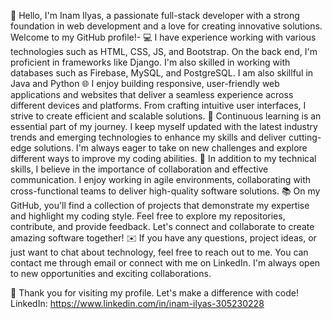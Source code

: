  👋 Hello, I'm Inam Ilyas, a passionate full-stack developer with a strong foundation in web development and a love for creating innovative solutions. Welcome to my GitHub profile!-
💻 I have experience working with various technologies such as HTML, CSS, JS, and Bootstrap. On the back end, I'm proficient in frameworks like Django. I'm also skilled in working with databases such as Firebase, MySQL, and PostgreSQL. I am also skillful in Java and Python
🌐 I enjoy building responsive, user-friendly web applications and websites that deliver a seamless experience across different devices and platforms. From crafting intuitive user interfaces, I strive to create efficient and scalable solutions.
🚀 Continuous learning is an essential part of my journey. I keep myself updated with the latest industry trends and emerging technologies to enhance my skills and deliver cutting-edge solutions. I'm always eager to take on new challenges and explore different ways to improve my coding abilities.
🔧 In addition to my technical skills, I believe in the importance of collaboration and effective communication. I enjoy working in agile environments, collaborating with cross-functional teams to deliver high-quality software solutions.
📚 On my GitHub, you'll find a collection of projects that demonstrate my expertise and highlight my coding style. Feel free to explore my repositories, contribute, and provide feedback. Let's connect and collaborate to create amazing software together!
✉️ If you have any questions, project ideas, or just want to chat about technology, feel free to reach out to me. You can contact me through email or connect with me on LinkedIn. I'm always open to new opportunities and exciting collaborations.

🌟 Thank you for visiting my profile. Let's make a difference with code!
 LinkedIn: https://www.linkedin.com/in/inam-ilyas-305230228


<!---
inaamilyas/inaamilyas is a ✨ special ✨ repository because its `README.md` (this file) appears on your GitHub profile.
You can click the Preview link to take a look at your changes.
--->
